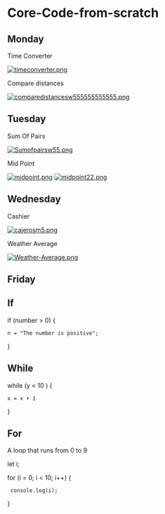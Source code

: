 # Core-Code-from-scratch

## Monday

Time Converter

[![timeconverter.png](https://i.postimg.cc/qR9ThLds/timeconverter.png)](https://postimg.cc/wycPnDMM)

Compare distances

[![comparedistancesw555555555555.png](https://i.postimg.cc/9MhJqzwJ/comparedistancesw555555555555.png)](https://postimg.cc/xk6KwfRz)

## Tuesday

Sum Of Pairs

[![Sumofpairsw55.png](https://i.postimg.cc/x8KQ3X68/Sumofpairsw55.png)](https://postimg.cc/bSN4zwcf)

Mid Point

[![midpoint.png](https://i.postimg.cc/gkfPxq4p/midpoint.png)](https://postimg.cc/JGcFgX9Y)
[![midpoint22.png](https://i.postimg.cc/MH2FWdq3/midpoint22.png)](https://postimg.cc/8J4H4dFL)

## Wednesday

Cashier

[![cajerosm5.png](https://i.postimg.cc/brDj9HYC/cajerosm5.png)](https://postimg.cc/xN270mzM)

Weather Average

[![Weather-Average.png](https://i.postimg.cc/J0bp8Gp7/Weather-Average.png)](https://postimg.cc/hQtLbPFN)

## Friday

## If

if (number > 0) {

    n = "The number is positive";
    
}

## While

while (y < 10 ) {

    x = x + 1  
}

## For

A loop that runs from 0 to 9

let i;

for (i = 0; i < 10; i++) {

     console.log(i);
}  
